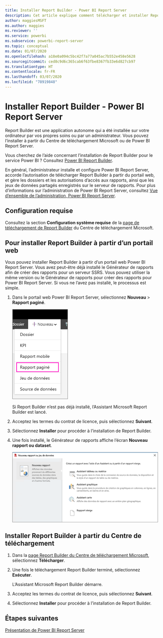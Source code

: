 ```yaml
---
title: Installer Report Builder - Power BI Report Server
description: Cet article explique comment télécharger et installer Report Builder pour Power BI Report Server.
author: maggiesMSFT
ms.author: maggies
ms.reviewer: ''
ms.service: powerbi
ms.subservice: powerbi-report-server
ms.topic: conceptual
ms.date: 01/07/2020
ms.openlocfilehash: a18e0a094c5bc42f7a77a045ac7b552e458e5628
ms.sourcegitcommit: ced8c9d6c365cab6f63fbe8367fb33e6d827cb97
ms.translationtype: HT
ms.contentlocale: fr-FR
ms.lasthandoff: 03/07/2020
ms.locfileid: "78919848"
---
```

# <a name="install-report-builder---power-bi-report-server"></a>Installer Report Builder - Power BI Report Server

Report Builder est une application autonome qui a été installée sur votre ordinateur par vos propres soins ou par un administrateur. Vous pouvez l’installer à partir du Centre de téléchargement Microsoft ou de Power BI Report Server.  

Vous cherchez de l’aide concernant l’installation de Report Builder pour le service Power BI ? Consultez [Power BI Report Builder](../paginated-reports/report-builder-power-bi.md).
  
En général, l’administrateur installe et configure Power BI Report Server, accorde l’autorisation de télécharger Report Builder à partir du portail web, et gère les dossiers et les autorisations d’accès aux rapports, ainsi que les jeux de données partagés enregistrés sur le serveur de rapports. Pour plus d’informations sur l’administration de Power BI Report Server, consultez [Vue d’ensemble de l’administration, Power BI Report Server](admin-handbook-overview.md).  
  
## <a name="system-requirements"></a>Configuration requise
  
 Consultez la section **Configuration système requise** de la [page de téléchargement de Report Builder](https://go.microsoft.com/fwlink/?LinkID=734968) du Centre de téléchargement Microsoft.
 
## <a name="install-report-builder-from-a-web-portal"></a>Pour installer Report Builder à partir d’un portail web
  
Vous pouvez installer Report Builder à partir d’un portail web Power BI Report Server. Vous avez peut-être déjà installé le Générateur de rapports afin de créer des rapports pour un serveur SSRS. Vous pouvez utiliser la même version ou le Générateur de rapports pour créer des rapports pour Power BI Report Server. Si vous ne l’avez pas installé, le processus est simple.

1. Dans le portail web Power BI Report Server, sélectionnez **Nouveau** > **Rapport paginé**.
   
    ![Menu Nouveau - Rapport paginé](media/quickstart-create-paginated-report/reportserver-new-paginated-report-menu.png)
   
    Si Report Builder n’est pas déjà installé, l’Assistant Microsoft Report Builder est lancé.  
  
3.  Acceptez les termes du contrat de licence, puis sélectionnez **Suivant**.  
 
5.  Sélectionnez **Installer** pour procéder à l’installation de Report Builder.  

2. Une fois installé, le Générateur de rapports affiche l’écran **Nouveau rapport ou dataset**.
   
    ![Écran Nouveau rapport ou dataset](media/quickstart-create-paginated-report/reportserver-paginated-new-report-screen.png)
 

##  <a name="download"></a> Installer Report Builder à partir du Centre de téléchargement  
  
1.  Dans la [page Report Builder du Centre de téléchargement Microsoft](https://go.microsoft.com/fwlink/?LinkID=734968), sélectionnez **Télécharger**.  
  
2.  Une fois le téléchargement Report Builder terminé, sélectionnez **Exécuter**.  
  
     L’Assistant Microsoft Report Builder démarre.  
  
3.  Acceptez les termes du contrat de licence, puis sélectionnez **Suivant**.  
 
5.  Sélectionnez **Installer** pour procéder à l’installation de Report Builder.  
 

## <a name="next-steps"></a>Étapes suivantes

[Présentation de Power BI Report Server](get-started.md)
